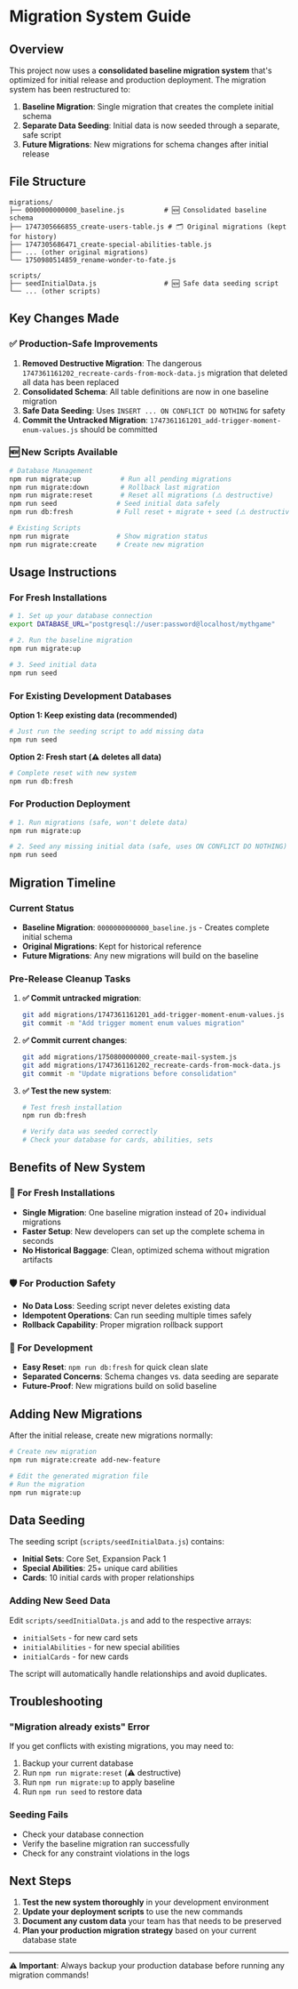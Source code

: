 # Migration System Guide

## Overview

This project now uses a **consolidated baseline migration system** that's optimized for initial release and production deployment. The migration system has been restructured to:

1. **Baseline Migration**: Single migration that creates the complete initial schema
2. **Separate Data Seeding**: Initial data is now seeded through a separate, safe script
3. **Future Migrations**: New migrations for schema changes after initial release

## File Structure

```
migrations/
├── 0000000000000_baseline.js          # 🆕 Consolidated baseline schema
├── 1747305666855_create-users-table.js # 🗂️ Original migrations (kept for history)
├── 1747305686471_create-special-abilities-table.js
├── ... (other original migrations)
└── 1750980514859_rename-wonder-to-fate.js

scripts/
├── seedInitialData.js                 # 🆕 Safe data seeding script
└── ... (other scripts)
```

## Key Changes Made

### ✅ Production-Safe Improvements

1. **Removed Destructive Migration**: The dangerous `1747361161202_recreate-cards-from-mock-data.js` migration that deleted all data has been replaced
2. **Consolidated Schema**: All table definitions are now in one baseline migration
3. **Safe Data Seeding**: Uses `INSERT ... ON CONFLICT DO NOTHING` for safety
4. **Commit the Untracked Migration**: `1747361161201_add-trigger-moment-enum-values.js` should be committed

### 🆕 New Scripts Available

```bash
# Database Management
npm run migrate:up          # Run all pending migrations
npm run migrate:down        # Rollback last migration
npm run migrate:reset       # Reset all migrations (⚠️ destructive)
npm run seed               # Seed initial data safely
npm run db:fresh           # Full reset + migrate + seed (⚠️ destructive)

# Existing Scripts
npm run migrate            # Show migration status
npm run migrate:create     # Create new migration
```

## Usage Instructions

### For Fresh Installations

```bash
# 1. Set up your database connection
export DATABASE_URL="postgresql://user:password@localhost/mythgame"

# 2. Run the baseline migration
npm run migrate:up

# 3. Seed initial data
npm run seed
```

### For Existing Development Databases

**Option 1: Keep existing data (recommended)**
```bash
# Just run the seeding script to add missing data
npm run seed
```

**Option 2: Fresh start (⚠️ deletes all data)**
```bash
# Complete reset with new system
npm run db:fresh
```

### For Production Deployment

```bash
# 1. Run migrations (safe, won't delete data)
npm run migrate:up

# 2. Seed any missing initial data (safe, uses ON CONFLICT DO NOTHING)
npm run seed
```

## Migration Timeline

### Current Status
- **Baseline Migration**: `0000000000000_baseline.js` - Creates complete initial schema
- **Original Migrations**: Kept for historical reference
- **Future Migrations**: Any new migrations will build on the baseline

### Pre-Release Cleanup Tasks

1. **✅ Commit untracked migration**:
   ```bash
   git add migrations/1747361161201_add-trigger-moment-enum-values.js
   git commit -m "Add trigger moment enum values migration"
   ```

2. **✅ Commit current changes**:
   ```bash
   git add migrations/1750800000000_create-mail-system.js
   git add migrations/1747361161202_recreate-cards-from-mock-data.js
   git commit -m "Update migrations before consolidation"
   ```

3. **✅ Test the new system**:
   ```bash
   # Test fresh installation
   npm run db:fresh
   
   # Verify data was seeded correctly
   # Check your database for cards, abilities, sets
   ```

## Benefits of New System

### 🚀 For Fresh Installations
- **Single Migration**: One baseline migration instead of 20+ individual migrations
- **Faster Setup**: New developers can set up the complete schema in seconds
- **No Historical Baggage**: Clean, optimized schema without migration artifacts

### 🛡️ For Production Safety
- **No Data Loss**: Seeding script never deletes existing data
- **Idempotent Operations**: Can run seeding multiple times safely
- **Rollback Capability**: Proper migration rollback support

### 🔧 For Development
- **Easy Reset**: `npm run db:fresh` for quick clean slate
- **Separated Concerns**: Schema changes vs. data seeding are separate
- **Future-Proof**: New migrations build on solid baseline

## Adding New Migrations

After the initial release, create new migrations normally:

```bash
# Create new migration
npm run migrate:create add-new-feature

# Edit the generated migration file
# Run the migration
npm run migrate:up
```

## Data Seeding

The seeding script (`scripts/seedInitialData.js`) contains:
- **Initial Sets**: Core Set, Expansion Pack 1
- **Special Abilities**: 25+ unique card abilities
- **Cards**: 10 initial cards with proper relationships

### Adding New Seed Data

Edit `scripts/seedInitialData.js` and add to the respective arrays:
- `initialSets` - for new card sets
- `initialAbilities` - for new special abilities  
- `initialCards` - for new cards

The script will automatically handle relationships and avoid duplicates.

## Troubleshooting

### "Migration already exists" Error
If you get conflicts with existing migrations, you may need to:
1. Backup your current database
2. Run `npm run migrate:reset` (⚠️ destructive)
3. Run `npm run migrate:up` to apply baseline
4. Run `npm run seed` to restore data

### Seeding Fails
- Check your database connection
- Verify the baseline migration ran successfully
- Check for any constraint violations in the logs

## Next Steps

1. **Test the new system thoroughly** in your development environment
2. **Update your deployment scripts** to use the new commands
3. **Document any custom data** your team has that needs to be preserved
4. **Plan your production migration strategy** based on your current database state

---

**⚠️ Important**: Always backup your production database before running any migration commands! 